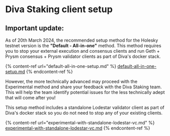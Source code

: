 # Diva Staking client setup

## Important update:

As of 20th March 2024, the recommended setup method for the Holesky testnet version is the **"Default - All-in-one"** method. This method requires you to stop your external execution and consensus clients and run Geth + Prysm consensus + Prysm validator clients as part of Diva's docker stack.&#x20;

{% content-ref url="default-all-in-one-setup.md" %}
[default-all-in-one-setup.md](default-all-in-one-setup.md)
{% endcontent-ref %}

However, the more technically advanced may proceed with the Experimental method and share your feedback with the Diva Staking team. This will help the team identify potential issues for the less technically adept that will come after you!

This setup method includes a standalone Lodestar validator client as part of Diva's docker stack so you do not need to stop any of your existing clients.  &#x20;

{% content-ref url="experimental-with-standalone-lodestar-vc.md" %}
[experimental-with-standalone-lodestar-vc.md](experimental-with-standalone-lodestar-vc.md)
{% endcontent-ref %}
